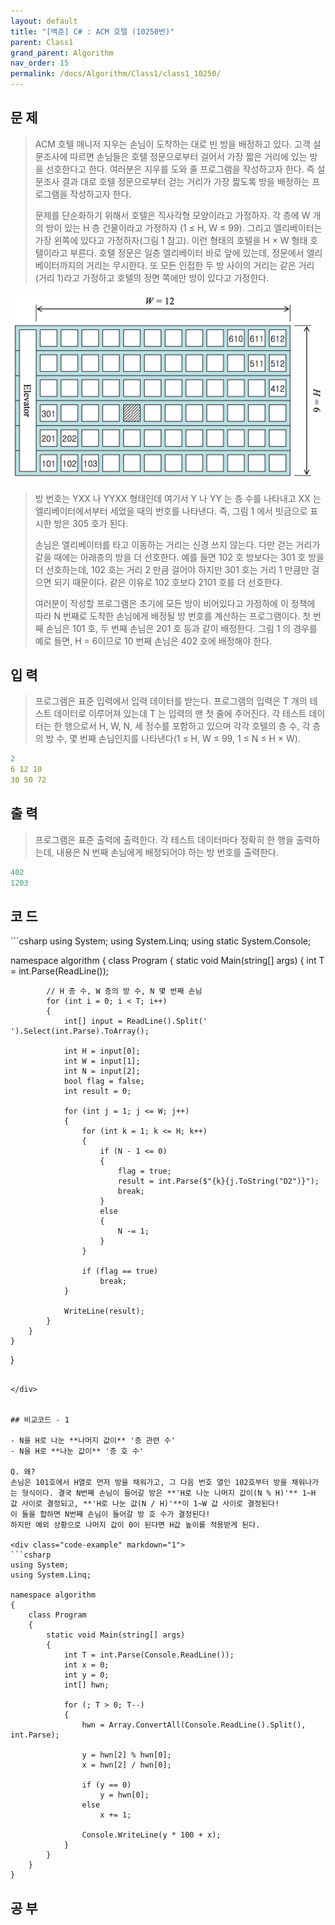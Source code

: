 ```yaml
---
layout: default
title: "[백준] C# : ACM 호텔 (10250번)"
parent: Class1
grand_parent: Algorithm
nav_order: 15
permalink: /docs/Algorithm/Class1/class1_10250/
---
```


## 문 제
> ACM 호텔 매니저 지우는 손님이 도착하는 대로 빈 방을 배정하고 있다. 고객 설문조사에 따르면 손님들은 호텔 정문으로부터 걸어서 가장 짧은 거리에 있는 방을 선호한다고 한다. 여러분은 지우를 도와 줄 프로그램을 작성하고자 한다. 즉 설문조사 결과 대로 호텔 정문으로부터 걷는 거리가 가장 짧도록 방을 배정하는 프로그램을 작성하고자 한다.
>
> 문제를 단순화하기 위해서 호텔은 직사각형 모양이라고 가정하자. 각 층에 W 개의 방이 있는 H 층 건물이라고 가정하자 (1 ≤ H, W ≤ 99). 그리고 엘리베이터는 가장 왼쪽에 있다고 가정하자(그림 1 참고). 이런 형태의 호텔을 H × W 형태 호텔이라고 부른다. 호텔 정문은 일층 엘리베이터 바로 앞에 있는데, 정문에서 엘리베이터까지의 거리는 무시한다. 또 모든 인접한 두 방 사이의 거리는 같은 거리(거리 1)라고 가정하고 호텔의 정면 쪽에만 방이 있다고 가정한다.

![](/assets/images/elevator_10250.png)

> 방 번호는 YXX 나 YYXX 형태인데 여기서 Y 나 YY 는 층 수를 나타내고 XX 는 엘리베이터에서부터 세었을 때의 번호를 나타낸다. 즉, 그림 1 에서 빗금으로 표시한 방은 305 호가 된다.
>
> 손님은 엘리베이터를 타고 이동하는 거리는 신경 쓰지 않는다. 다만 걷는 거리가 같을 때에는 아래층의 방을 더 선호한다. 예를 들면 102 호 방보다는 301 호 방을 더 선호하는데, 102 호는 거리 2 만큼 걸어야 하지만 301 호는 거리 1 만큼만 걸으면 되기 때문이다. 같은 이유로 102 호보다 2101 호를 더 선호한다.
> 
> 여러분이 작성할 프로그램은 초기에 모든 방이 비어있다고 가정하에 이 정책에 따라 N 번째로 도착한 손님에게 배정될 방 번호를 계산하는 프로그램이다. 첫 번째 손님은 101 호, 두 번째 손님은 201 호 등과 같이 배정한다. 그림 1 의 경우를 예로 들면, H = 6이므로 10 번째 손님은 402 호에 배정해야 한다.


## 입 력
> 프로그램은 표준 입력에서 입력 데이터를 받는다. 프로그램의 입력은 T 개의 테스트 데이터로 이루어져 있는데 T 는 입력의 맨 첫 줄에 주어진다. 각 테스트 데이터는 한 행으로서 H, W, N, 세 정수를 포함하고 있으며 각각 호텔의 층 수, 각 층의 방 수, 몇 번째 손님인지를 나타낸다(1 ≤ H, W ≤ 99, 1 ≤ N ≤ H × W). 

```yaml
2
6 12 10
30 50 72
```



## 출 력
> 프로그램은 표준 출력에 출력한다. 각 테스트 데이터마다 정확히 한 행을 출력하는데, 내용은 N 번째 손님에게 배정되어야 하는 방 번호를 출력한다.


```yaml
402
1203
```


## 코 드

> 

<div class="code-example" markdown="1">
```csharp
using System;
using System.Linq;
using static System.Console;

namespace algorithm
{
    class Program
    {
        static void Main(string[] args)
        {
            int T = int.Parse(ReadLine());

            // H 층 수, W 층의 방 수, N 몇 번째 손님
            for (int i = 0; i < T; i++)
            {
                int[] input = ReadLine().Split(' ').Select(int.Parse).ToArray();

                int H = input[0];
                int W = input[1];
                int N = input[2];
                bool flag = false;
                int result = 0;

                for (int j = 1; j <= W; j++)
                {
                    for (int k = 1; k <= H; k++)
                    {
                        if (N - 1 <= 0)
                        {
                            flag = true;
                            result = int.Parse($"{k}{j.ToString("D2")}");
                            break;
                        }
                        else
                        {
                            N -= 1;
                        }
                    }

                    if (flag == true)
                        break;
                }

                WriteLine(result);
            }
        }
    }
}
```

</div>


## 비교코드 - 1

- N을 H로 나눈 **나머지 값이** '층 관련 수'
- N을 H로 **나눈 값이** '층 호 수'

Q. 왜?
손님은 101호에서 H열로 먼저 방을 채워가고, 그 다음 번호 열인 102호부터 방을 채워나가는 형식이다. 결국 N번째 손님이 들어갈 방은 **'H로 나눈 나머지 값이(N % H)'** 1~H 값 사이로 결정되고, **'H로 나눈 값(N / H)'**이 1~W 값 사이로 결정된다! 
이 둘을 합하면 N번째 손님이 들어갈 방 호 수가 결정된다!
하지만 예외 상황으로 나머지 값이 0이 된다면 H값 높이를 적용받게 된다.

<div class="code-example" markdown="1">
```csharp
using System;
using System.Linq;

namespace algorithm
{
    class Program
    {
        static void Main(string[] args)
        {
            int T = int.Parse(Console.ReadLine());
            int x = 0;
            int y = 0;
            int[] hwn;

            for (; T > 0; T--)
            {
                hwn = Array.ConvertAll(Console.ReadLine().Split(), int.Parse);

                y = hwn[2] % hwn[0];
                x = hwn[2] / hwn[0];

                if (y == 0)
                    y = hwn[0];
                else
                    x += 1;

                Console.WriteLine(y * 100 + x);
            }
        }
    }
}
```

</div>



## 공 부
